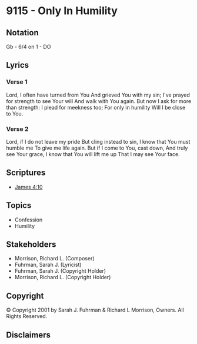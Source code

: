 # 9115 - Only In Humility

## Notation

Gb - 6/4 on 1 - DO

## Lyrics

### Verse 1

Lord, I often have turned from You And grieved You with my sin; I've prayed for strength to see Your will And walk with You again. But now I ask for more than strength: I plead for meekness too; For only in humility Will I be close to You.

### Verse 2

Lord, if I do not leave my pride But cling instead to sin, I know that You must humble me To give me life again. But if I come to You, cast down, And truly see Your grace, I know that You will lift me up That I may see Your face.


## Scriptures

- [James 4:10](https://www.biblegateway.com/passage/?search=James%204%3A10)

## Topics

- Confession
- Humility

## Stakeholders

- Morrison, Richard L. (Composer)
- Fuhrman, Sarah J. (Lyricist)
- Fuhrman, Sarah J. (Copyright Holder)
- Morrison, Richard L. (Copyright Holder)

## Copyright

© Copyright 2001 by Sarah J. Fuhrman & Richard L Morrison, Owners. All Rights Reserved.


## Disclaimers


